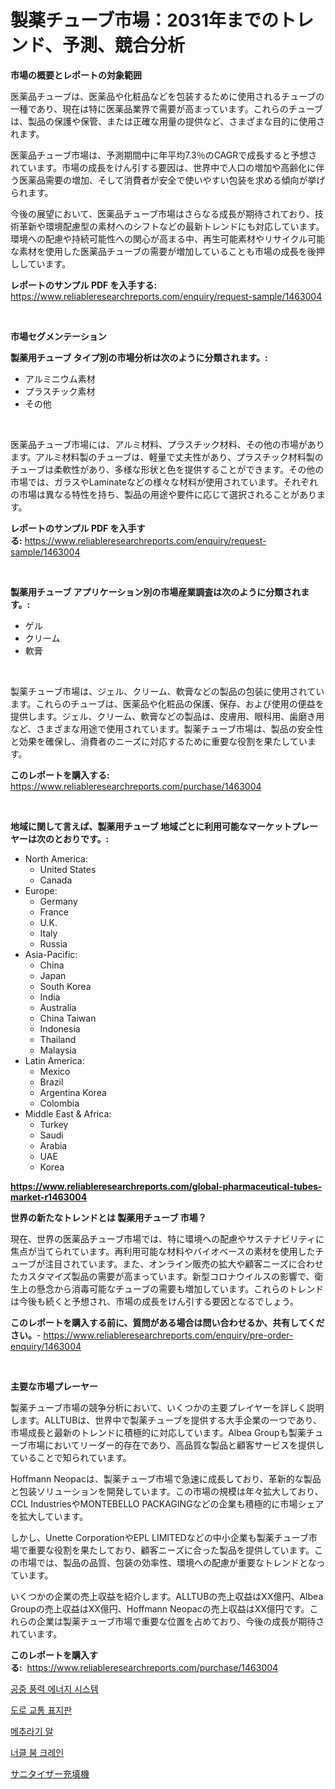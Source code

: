 <p><h1>製薬チューブ市場：2031年までのトレンド、予測、競合分析</h1></p><p><strong>市場の概要とレポートの対象範囲</strong></p>
<p><p>医薬品チューブは、医薬品や化粧品などを包装するために使用されるチューブの一種であり、現在は特に医薬品業界で需要が高まっています。これらのチューブは、製品の保護や保管、または正確な用量の提供など、さまざまな目的に使用されます。</p><p>医薬品チューブ市場は、予測期間中に年平均7.3％のCAGRで成長すると予想されています。市場の成長をけん引する要因は、世界中で人口の増加や高齢化に伴う医薬品需要の増加、そして消費者が安全で使いやすい包装を求める傾向が挙げられます。</p><p>今後の展望において、医薬品チューブ市場はさらなる成長が期待されており、技術革新や環境配慮型の素材へのシフトなどの最新トレンドにも対応しています。環境への配慮や持続可能性への関心が高まる中、再生可能素材やリサイクル可能な素材を使用した医薬品チューブの需要が増加していることも市場の成長を後押ししています。</p></p>
<p><strong>レポートのサンプル PDF を入手する:</strong> <a href="https://www.reliableresearchreports.com/enquiry/request-sample/1463004">https://www.reliableresearchreports.com/enquiry/request-sample/1463004</a></p>
<p>&nbsp;</p>
<p><strong>市場セグメンテーション</strong></p>
<p><strong>製薬用チューブ タイプ別の市場分析は次のように分類されます。:</strong></p>
<p><ul><li>アルミニウム素材</li><li>プラスチック素材</li><li>その他</li></ul></p>
<p>&nbsp;</p>
<p><p>医薬品チューブ市場には、アルミ材料、プラスチック材料、その他の市場があります。アルミ材料製のチューブは、軽量で丈夫性があり、プラスチック材料製のチューブは柔軟性があり、多様な形状と色を提供することができます。その他の市場では、ガラスやLaminateなどの様々な材料が使用されています。それぞれの市場は異なる特性を持ち、製品の用途や要件に応じて選択されることがあります。</p></p>
<p><strong>レポートのサンプル PDF を入手する:</strong>&nbsp;<a href="https://www.reliableresearchreports.com/enquiry/request-sample/1463004">https://www.reliableresearchreports.com/enquiry/request-sample/1463004</a></p>
<p>&nbsp;</p>
<p><strong> 製薬用チューブ アプリケーション別の市場産業調査は次のように分類されます。:</strong></p>
<p><ul><li>ゲル</li><li>クリーム</li><li>軟膏</li></ul></p>
<p>&nbsp;</p>
<p><p>製薬チューブ市場は、ジェル、クリーム、軟膏などの製品の包装に使用されています。これらのチューブは、医薬品や化粧品の保護、保存、および使用の便益を提供します。ジェル、クリーム、軟膏などの製品は、皮膚用、眼科用、歯磨き用など、さまざまな用途で使用されています。製薬チューブ市場は、製品の安全性と効果を確保し、消費者のニーズに対応するために重要な役割を果たしています。</p></p>
<p><strong>このレポートを購入する:</strong>&nbsp; <a href="https://www.reliableresearchreports.com/purchase/1463004">https://www.reliableresearchreports.com/purchase/1463004</a></p>
<p>&nbsp;</p>
<p><strong>地域に関して言えば、製薬用チューブ 地域ごとに利用可能なマーケットプレーヤーは次のとおりです。:</strong></p>
<p><ul>
    <li>
        North America:
        <ul>
            <li>United States</li>
            <li>Canada</li>
        </ul>
    </li>
    <li>
        Europe:
        <ul>
            <li>Germany</li>
            <li>France</li>
            <li>U.K.</li>
            <li>Italy</li>
            <li>Russia</li>
        </ul>
    </li>
    <li>
        Asia-Pacific:
        <ul>
            <li>China</li>
            <li>Japan</li>
            <li>South Korea</li>
            <li>India</li>
            <li>Australia</li>
            <li>China Taiwan</li>
            <li>Indonesia</li>
            <li>Thailand</li>
            <li>Malaysia</li>
        </ul>
    </li>
    <li>
        Latin America:
        <ul>
            <li>Mexico</li>
            <li>Brazil</li>
            <li>Argentina Korea</li>
            <li>Colombia</li>
        </ul>
    </li>
    <li>
        Middle East & Africa:
        <ul>
            <li>Turkey</li>
            <li>Saudi</li>
            <li>Arabia</li>
            <li>UAE</li>
            <li>Korea</li>
        </ul>
    </li>
    </ul></p>
<p><strong><a href="https://www.reliableresearchreports.com/global-pharmaceutical-tubes-market-r1463004">https://www.reliableresearchreports.com/global-pharmaceutical-tubes-market-r1463004</a></strong>&nbsp;</p>
<p><strong>世界の新たなトレンドとは 製薬用チューブ 市場？</strong></p>
<p><p>現在、世界の医薬品チューブ市場では、特に環境への配慮やサステナビリティに焦点が当てられています。再利用可能な材料やバイオベースの素材を使用したチューブが注目されています。また、オンライン販売の拡大や顧客ニーズに合わせたカスタマイズ製品の需要が高まっています。新型コロナウイルスの影響で、衛生上の懸念から消毒可能なチューブの需要も増加しています。これらのトレンドは今後も続くと予想され、市場の成長をけん引する要因となるでしょう。</p></p>
<p><strong>このレポートを購入する前に、質問がある場合は問い合わせるか、共有してください。</strong>- <a href="https://www.reliableresearchreports.com/enquiry/pre-order-enquiry/1463004">https://www.reliableresearchreports.com/enquiry/pre-order-enquiry/1463004</a></p>
<p>&nbsp;</p>
<p><strong>主要な市場プレーヤー</strong></p>
<p><p>製薬チューブ市場の競争分析において、いくつかの主要プレイヤーを詳しく説明します。ALLTUBは、世界中で製薬チューブを提供する大手企業の一つであり、市場成長と最新のトレンドに積極的に対応しています。Albea Groupも製薬チューブ市場においてリーダー的存在であり、高品質な製品と顧客サービスを提供していることで知られています。</p><p>Hoffmann Neopacは、製薬チューブ市場で急速に成長しており、革新的な製品と包装ソリューションを開発しています。この市場の規模は年々拡大しており、CCL IndustriesやMONTEBELLO PACKAGINGなどの企業も積極的に市場シェアを拡大しています。</p><p>しかし、Unette CorporationやEPL LIMITEDなどの中小企業も製薬チューブ市場で重要な役割を果たしており、顧客ニーズに合った製品を提供しています。この市場では、製品の品質、包装の効率性、環境への配慮が重要なトレンドとなっています。</p><p>いくつかの企業の売上収益を紹介します。ALLTUBの売上収益はXX億円、Albea Groupの売上収益はXX億円、Hoffmann Neopacの売上収益はXX億円です。これらの企業は製薬チューブ市場で重要な位置を占めており、今後の成長が期待されています。</p></p>
<p><strong>このレポートを購入する:</strong>&nbsp;&nbsp;<a href="https://www.reliableresearchreports.com/purchase/1463004">https://www.reliableresearchreports.com/purchase/1463004</a></p>
<p><p><a href="https://github.com/Skyleitney456456/Market-Research-Report-List-1/blob/main/953366728131.md">공중 풍력 에너지 시스템</a></p><p><a href="https://medium.com/@simeonbode1/%EB%8F%84%EB%A1%9C-%ED%91%9C%EC%A7%80%ED%8C%90-%EC%8B%9C%EC%9E%A5-%EC%A7%80%ED%91%9C-%ED%95%B4%EB%8F%85-%EC%8B%9C%EC%9E%A5-%EC%A0%90%EC%9C%A0%EC%9C%A8-%ED%8A%B8%EB%A0%8C%EB%93%9C-%EB%B0%8F-%EC%84%B1%EC%9E%A5-%ED%8C%A8%ED%84%B4-d0111ed99988">도로 교통 표지판</a></p><p><a href="https://github.com/vs10l4sfg5c/Market-Research-Report-List-1/blob/main/491329028130.md">메추라기 알</a></p><p><a href="https://medium.com/@jackiefauhey9089475/%EB%84%88%ED%81%B4%EB%B6%90-%ED%81%AC%EB%A0%88%EC%9D%B8-%EC%8B%9C%EC%9E%A5-%EC%A1%B0%EC%82%AC-%EB%B3%B4%EA%B3%A0%EC%84%9C-%EA%B7%B8-%EC%97%AD%EC%82%AC-%EB%B0%8F-2024%EB%85%84%EB%B6%80%ED%84%B0-2031%EB%85%84%EA%B9%8C%EC%A7%80%EC%9D%98-%EC%98%88%EC%B8%A1-869aca3a5fd9">너클 붐 크레인</a></p><p><a href="https://github.com/MosesSpinka1914/Market-Research-Report-List-1/blob/main/949675430733.md">サニタイザー充填機</a></p></p>